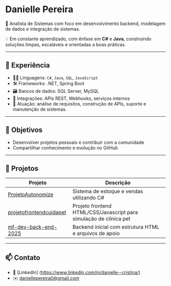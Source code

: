 # Danielle Pereira

🎯 Analista de Sistemas com foco em desenvolvimento backend, modelagem de dados e integração de sistemas.

💡 Em constante aprendizado, com ênfase em **C#** e **Java**, construindo soluções limpas, escaláveis e orientadas a boas práticas.

---

## 💼 Experiência

- 👩‍💻 Linguagens: `C#`, `Java`, `SQL`, `JavaScript`
- 🛠️ Frameworks: .NET, Spring Boot
- 🗃️ Bancos de dados: SQL Server, MySQL
- 🔄 Integrações: APIs REST, Webhooks, serviços internos
- 🎯 Atuação: análise de requisitos, construção de APIs, suporte e manutenção de sistemas.

---

## 🚀 Objetivos

- Desenvolver projetos pessoais e contribuir com a comunidade
- Compartilhar conhecimento e evolução no GitHub

---

## 📌 Projetos

| Projeto | Descrição |
|--------|-----------|
| [ProjetoAutonomize](https://github.com/daniellecpereira/ProjetoAutonomize) | Sistema de estoque e vendas utilizando C# |
| [projetofrontendcuidapet](https://github.com/daniellecpereira/projetofrontendcuidapet) | Projeto frontend HTML/CSS/Javascript para simulação de clínica pet |
| [mf-dev-back-end-2025](https://github.com/daniellecpereira/mf-dev-back-end-2025) | Backend inicial com estrutura HTML e arquivos de apoio |

---

## 📫 Contato

- 💼 [LinkedIn] (https://www.linkedin.com/in/danielle--cristina/)
- ✉️ daniellepereira0@gmail.com
